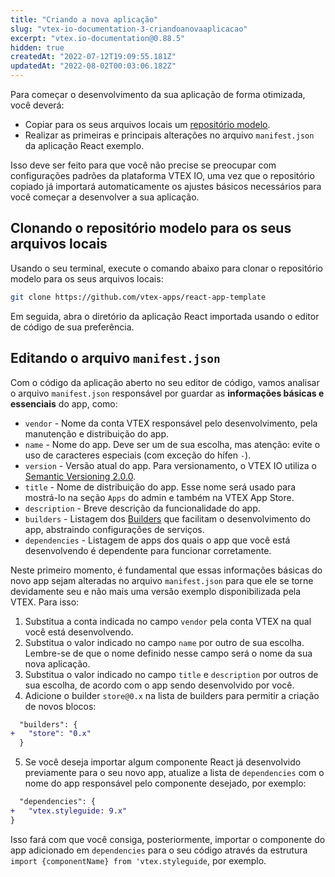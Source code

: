 ```yaml
---
title: "Criando a nova aplicação"
slug: "vtex-io-documentation-3-criandoanovaaplicacao"
excerpt: "vtex.io-documentation@0.88.5"
hidden: true
createdAt: "2022-07-12T19:09:55.181Z"
updatedAt: "2022-08-02T00:03:06.182Z"
---
```

Para começar o desenvolvimento da sua aplicação de forma otimizada, você deverá:

- Copiar para os seus arquivos locais um [repositório modelo](https://github.com/vtex-apps/react-app-template).
- Realizar as primeiras e principais alterações no arquivo `manifest.json` da aplicação React exemplo. 

Isso deve ser feito para que você não precise se preocupar com configurações padrões da plataforma VTEX IO, uma vez que o repositório copiado já importará automaticamente os ajustes básicos necessários para você começar a desenvolver a sua aplicação.  

## Clonando o repositório modelo para os seus arquivos locais

Usando o seu terminal, execute o comando abaixo para clonar o repositório modelo para os seus arquivos locais: 

```sh
git clone https://github.com/vtex-apps/react-app-template
```

Em seguida, abra o diretório da aplicação React importada usando o editor de código de sua preferência.

## Editando o arquivo `manifest.json`

Com o código da aplicação aberto no seu editor de código, vamos analisar o arquivo `manifest.json` responsável  por guardar as **informações básicas e essenciais**  do app, como:

- `vendor`  - Nome da conta VTEX responsável pelo desenvolvimento, pela manutenção e distribuição do app. 
- `name` - Nome do app. Deve ser um de sua escolha, mas atenção: evite o uso de caracteres especiais (com exceção do hífen `-`). 
- `version` - Versão atual do app. Para versionamento, o VTEX IO utiliza o [Semantic Versioning 2.0.0](https://semver.org/). 
- `title` - Nome de distribuição do app. Esse nome será usado para mostrá-lo na seção `Apps` do admin e também na VTEX App Store.
- `description` - Breve descrição da funcionalidade do app. 
- `builders` - Listagem dos [Builders](https://developers.vtex.com/vtex-developer-docs/docs/vtex-io-documentation-builders/) que facilitam o desenvolvimento do app, abstraindo configurações de serviços. 
- `dependencies` - Listagem de apps dos quais o app que você está desenvolvendo é dependente para funcionar corretamente. 

Neste primeiro momento, é fundamental que essas informações básicas do novo app sejam alteradas no arquivo `manifest.json` para que ele se torne devidamente seu e não mais uma versão exemplo disponibilizada pela VTEX. Para isso:

1. Substitua a conta indicada no campo `vendor` pela conta VTEX na qual você está desenvolvendo.
2. Substitua o valor indicado no campo `name` por outro de sua escolha. Lembre-se de que o nome definido nesse campo será o nome da sua nova aplicação.
3. Substitua o valor indicado no campo `title` e `description` por outros de sua escolha, de acordo com o app sendo desenvolvido por você.
4. Adicione o builder `store@0.x` na lista de builders para permitir a criação de novos blocos:

```diff
  "builders": {
+   "store": "0.x"
  }
```

5. Se você deseja importar algum componente React já desenvolvido previamente para o seu novo app, atualize a lista de `dependencies` com o nome do app responsável pelo componente desejado, por exemplo:

```diff
  "dependencies": {
+   "vtex.styleguide: 9.x"
}
```

Isso fará com que você consiga, posteriormente, importar o componente do app adicionado em `dependencies` para o seu código através da estrutura `import {componentName} from 'vtex.styleguide`, por exemplo.